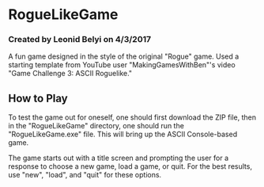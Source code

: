 # RogueLikeGame

### Created by Leonid Belyi on 4/3/2017

A fun game designed in the style of the original "Rogue" game.
Used a starting template from YouTube user "MakingGamesWithBen"'s video 
"Game Challenge 3: ASCII Roguelike."

## How to Play

To test the game out for oneself, one should first download the ZIP file, then in the "RogueLikeGame" directory,
one should run the "RogueLikeGame.exe" file. This will bring up the ASCII Console-based game. 

The game starts out with a title screen and prompting the user for a response to choose a new game, load a game, or quit.
For the best results, use "new", "load", and "quit" for these options. 
